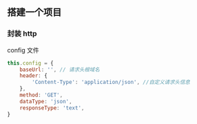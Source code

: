## 搭建一个项目

### 封装 http 

config 文件

```js
this.config = {
    baseUrl: '', // 请求头根域名
    header: {
        'Content-Type': 'application/json', //自定义请求头信息
    },
    method: 'GET',
    dataType: 'json', 
    responseType: 'text',
}
```    
